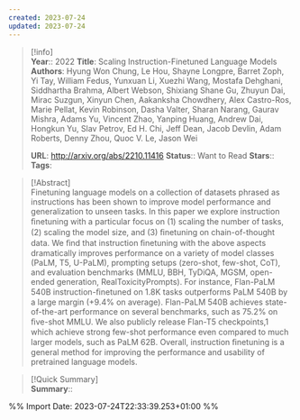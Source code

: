 ```yaml
---
created: 2023-07-24
updated: 2023-07-24
---
```

>[!info]  
> **Year**:: 2022
> **Title**: Scaling Instruction-Finetuned Language Models
> **Authors**: Hyung Won Chung, Le Hou, Shayne Longpre, Barret Zoph, Yi Tay, William Fedus, Yunxuan Li, Xuezhi Wang, Mostafa Dehghani, Siddhartha Brahma, Albert Webson, Shixiang Shane Gu, Zhuyun Dai, Mirac Suzgun, Xinyun Chen, Aakanksha Chowdhery, Alex Castro-Ros, Marie Pellat, Kevin Robinson, Dasha Valter, Sharan Narang, Gaurav Mishra, Adams Yu, Vincent Zhao, Yanping Huang, Andrew Dai, Hongkun Yu, Slav Petrov, Ed H. Chi, Jeff Dean, Jacob Devlin, Adam Roberts, Denny Zhou, Quoc V. Le, Jason Wei
>   
> **URL**: http://arxiv.org/abs/2210.11416
> **Status**:: Want to Read
> **Stars**::
> **Tags**:


> [!Abstract]  
> Finetuning language models on a collection of datasets phrased as instructions has been shown to improve model performance and generalization to unseen tasks. In this paper we explore instruction ﬁnetuning with a particular focus on (1) scaling the number of tasks, (2) scaling the model size, and (3) ﬁnetuning on chain-of-thought data. We ﬁnd that instruction ﬁnetuning with the above aspects dramatically improves performance on a variety of model classes (PaLM, T5, U-PaLM), prompting setups (zero-shot, few-shot, CoT), and evaluation benchmarks (MMLU, BBH, TyDiQA, MGSM, open-ended generation, RealToxicityPrompts). For instance, Flan-PaLM 540B instruction-ﬁnetuned on 1.8K tasks outperforms PaLM 540B by a large margin (+9.4% on average). Flan-PaLM 540B achieves state-of-the-art performance on several benchmarks, such as 75.2% on ﬁve-shot MMLU. We also publicly release Flan-T5 checkpoints,1 which achieve strong few-shot performance even compared to much larger models, such as PaLM 62B. Overall, instruction ﬁnetuning is a general method for improving the performance and usability of pretrained language models.  

> [!Quick Summary]  
>**Summary**::



%% Import Date: 2023-07-24T22:33:39.253+01:00 %%
